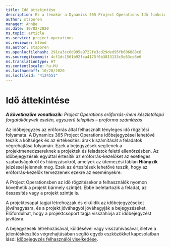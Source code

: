 ```yaml
---
title: Idő áttekintése
description: Ez a témakör a Dynamics 365 Project Operations Idő funkciójával kapcsolatos információkat tartalmaz.
author: stsporen
manager: AnnBe
ms.date: 10/02/2020
ms.topic: article
ms.service: project-operations
ms.reviewer: kfend
ms.author: stsporen
ms.openlocfilehash: 291ca3cc6d995a9722fe3cd29ded95fb606888c6
ms.sourcegitcommit: 4cf1dc1561b92fca4175f0b3813133c5e63ce8e6
ms.translationtype: HT
ms.contentlocale: hu-HU
ms.lasthandoff: 10/28/2020
ms.locfileid: "4124551"
---
```

# <a name="time-overview"></a>Idő áttekintése

_**A következőre vonatkozik:** Project Operations erőforrás-/nem készletalapú forgatókönyvek esetén, egyszerű telepítés – proforma számlázás_

Az időbejegyzés az erőforrás által felhasznált tényleges idő rögzítési folyamata. A Dynamics 365 Project Operations időbejegyzései lehetővé teszik a költségek és az értékesítési árak kiszámítását a feladatok végrehajtása folyamán. Ezek a bejegyzések segítenek a projektmenedzsereknek a projektek és feladatok feletti ellenőrzésben. Az időbejegyzések egyúttal értesítik az erőforrás-kezelőket az esetleges szabadságokról és hiányzásokról, amelyek az ütemezési táblán **Hiányzik** jelzéssel jelennek meg. Ezek az értesítések lehetővé teszik, hogy az erőforrás-kezelők tervezzenek ezekre az eseményekre.

A Project Operationsben az idő rögzítésekor a felhasználók nyomon követhetik a projekt bármely szintjét. Ebbe beletartozik a feladat, az összesítés vagy a projekt szintje is.

A projektcsapat tagjai létrehozzák és elküldik az időbejegyzéseket jóváhagyásra, és a projekt jóváhagyói jóváhagyják a bejegyzéseket. Előfordulhat, hogy a projektcsoport tagja visszahívja az időbejegyzést javításra.

A bejegyzések létrehozásával, küldésével vagy visszahívásával, illetve a jelentéskészítés végrehajtásában segítő egyéb eszközökkel kapcsolatban lásd: [Időbejegyzés felhasználói viselkedése](ui-behavior-time.md).

